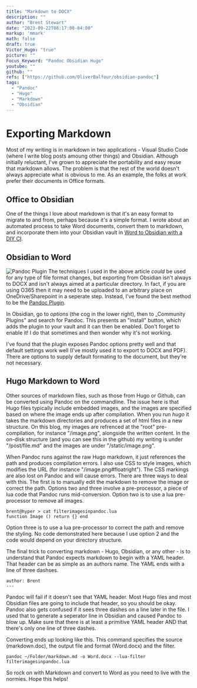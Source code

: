 ```yaml
---
title: "Markdown to DOCX"
description: ""
author: "Brent Stewart"
date: "2023-09-22T08:17:00-04:00"
markup: 'mmark'
math: false
draft: true
Victor_Hugo: "true"
picture: ""
Focus_Keyword: "Pandoc Obsidian Hugo"
youtube: ""
github: ""
refs: ["https://github.com/OliverBalfour/obsidian-pandoc"]
tags:
  - "Pandoc"
  - "Hugo"
  - "Markdown"
  - "Obsidian"
---
```


# Exporting Markdown
Most of my writing is in markdown in two applications - Visual Studio Code (where I write blog posts amoung other things) and Obsidian.  Although initially reluctant, I've grown to appreciate the portability and easy reuse that markdown allows.  The problem is that the rest of the world doesn't always appreciate what is obvious to me.  As an example, the folks at work prefer their documents in Office formats.

## Office to Obsidian
One of the things I love about markdown is that it's an easy format to migrate to and from, perhaps because it's a simple format.  I wrote about an automated process to take Word documents, convert them to markdown, and incorporate them into your Obsidian vault in [Word to Obsidian with a DIY CI](/posts/230509_word2obsidian/).

## Obsidian to Word
![Pandoc Plugin](/ObsPandoc.png#floatleft)
The techniques I used in the above article _could_ be used for any type of file format changes, but exporting from Obsidian isn't always to DOCX and isn't always aimed at a particular directory.  In fact, if you are using O365 then it may need to be uploaded to an arbitrary place on OneDrive/Sharepoint in a seperate step.  Instead, I've found the best method to be the [Pandoc Plugin](https://github.com/OliverBalfour/obsidian-pandoc).

In Obsidian, go to _options_ (the cog in the lower right), then to _Community Plugins" and search for Pandoc.  This presents an "install" button, which adds the plugin to your vault and it can then be enabled.  Don't forget to enable it!  I do that sometimes and then wonder why it's not working.

I've found that the plugin exposes Pandoc options pretty well and that default settings work well (I've mostly used it to export to DOCX and PDF).  There are options to supply default formating to the document, but they're not necessary.

## Hugo Markdown to Word
Other sources of markdown files, such as those from Hugo or Github, can be converted using Pandoc on the commandline.  The issue here is that Hugo files typically include embedded images, and the images are specified based on where the image ends up after compilation.  When you run _hugo_ it takes the markdown directories and produces a set of html files in a new structure.  On this blog, my images are refrenced at the "root" pre-compilation, for instance "/image.png", alongside the written content.  In the on-disk structure (and you can see this in the github) my writing is under "/post/file.md" and the images are under "/static/image.png".

When Pandoc runs against the raw Hugo markdown, it just references the path and produces compilation errors.  I also use CSS to style images, which modifies the URL (for instance "/image.png#floatright").  The CSS markings are also lost on Pandoc and will cause errors. There are three ways to deal with this.  The first is to manually edit the markdown to remove the image or correct the path.  Options two and three involve a pre-processor, a piece of lua code that Pandoc runs mid-conversion.  Option two is to use a lua pre-processor to remove all images.

    brent@hyper > cat filterimagesinpandoc.lua 
    function Image () return {} end

Option three is to use a lua pre-processor to correct the path and remove the styling.  No code demonstrated here because I use option 2 and the code would depend on your directory structure.

The final trick to converting markdown - Hugo, Obsidian, or any other - is to understand that Pandoc expects markdown to begin with a YAML header.  That header can be as simple as an authors name.  The YAML ends with a line of three dashses.
 
    author: Brent
    ---

Pandoc will fail if it doesn't see that YAML header.  Most Hugo files and most Obsidian files are going to include that header, so you should be okay.  Pandoc also gets confused if it sees three dashes on a line later in the file.  I used that to generate a seperator line in Obsidian and caused Pandoc to blow up.  Make sure that there is at least a primitive YAML header AND that there's only one line of three dashes.

Converting ends up looking like this.  This command specifies the source (markdown.doc), the output file and format (Word.docx) and the filter.

    pandoc ~/Folder/markdown.md -o Word.docx --lua-filter filterimagesinpandoc.lua

So rock on with Markdown and convert to Word as you need to live with the normies.  Hope this helps!